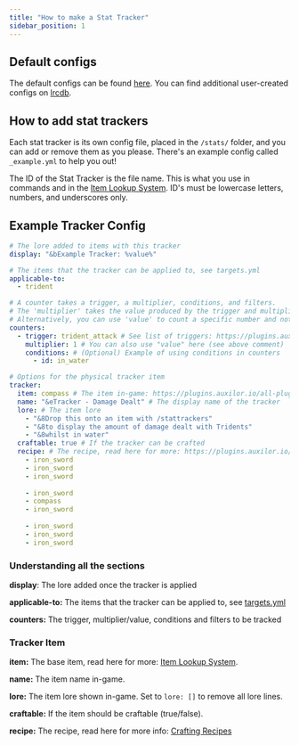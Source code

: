 ```yaml
---
title: "How to make a Stat Tracker"
sidebar_position: 1
---
```


## Default configs
The default configs can be found [here](https://github.com/Auxilor/StatTrackers/tree/master/eco-core/core-plugin/src/main/resources/stats).
You can find additional user-created configs on [lrcdb](https://lrcdb.auxilor.io/).

## How to add stat trackers
Each stat tracker is its own config file, placed in the `/stats/` folder, and you can add or remove them as you please. There's an example config called `_example.yml` to help you out!

The ID of the Stat Tracker is the file name. This is what you use in commands and in the [Item Lookup System](https://plugins.auxilor.io/all-plugins/the-item-lookup-system).
ID's must be lowercase letters, numbers, and underscores only.

## Example Tracker Config

```yaml
# The lore added to items with this tracker
display: "&bExample Tracker: %value%"

# The items that the tracker can be applied to, see targets.yml
applicable-to:
  - trident

# A counter takes a trigger, a multiplier, conditions, and filters.
# The 'multiplier' takes the value produced by the trigger and multiplies it
# Alternatively, you can use 'value' to count a specific number and not a multiplier
counters:
  - trigger: trident_attack # See list of triggers: https://plugins.auxilor.io/effects/all-triggers
    multiplier: 1 # You can also use "value" here (see above comment)
	conditions: # (Optional) Example of using conditions in counters
	  - id: in_water

# Options for the physical tracker item
tracker:
  item: compass # The item in-game: https://plugins.auxilor.io/all-plugins/the-item-lookup-system
  name: "&eTracker - Damage Dealt" # The display name of the tracker
  lore: # The item lore
    - "&8Drop this onto an item with /stattrackers"
    - "&8to display the amount of damage dealt with Tridents"
    - "&8whilst in water"
  craftable: true # If the tracker can be crafted
  recipe: # The recipe, read here for more: https://plugins.auxilor.io/all-plugins/the-item-lookup-system/recipes
    - iron_sword
    - iron_sword
    - iron_sword
      
    - iron_sword
    - compass
    - iron_sword
      
    - iron_sword
    - iron_sword
    - iron_sword
```

### Understanding all the sections

**display**: The lore added once the tracker is applied

**applicable-to:** The items that the tracker can be applied to, see [targets.yml](https://github.com/Auxilor/StatTrackers/blob/master/eco-core/core-plugin/src/main/resources/targets.yml)

**counters:** The trigger, multiplier/value, conditions and filters to be tracked

### Tracker Item

**item:** The base item, read here for more: [Item Lookup System](https://plugins.auxilor.io/all-plugins/the-item-lookup-system).

**name:** The item name in-game.

**lore:** The item lore shown in-game. Set to `lore: []` to remove all lore lines.

**craftable:** If the item should be craftable (true/false).

**recipe:** The recipe, read here for more info: [Crafting Recipes](https://plugins.auxilor.io/all-plugins/the-item-lookup-system/recipes)